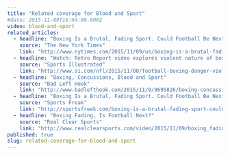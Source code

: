 ```yaml
---
title: "Related coverage for Blood and Sport"
#date: 2015-11-09T16:04:00.000Z
video: blood-and-sport
related_articles:
  - headline: "Boxing Is a Brutal, Fading Sport. Could Football Be Next?"
    source: "The New York Times"
    link: "http://www.nytimes.com/2015/11/09/us/boxing-is-a-brutal-fading-sport-could-football-be-next.html?_r=0"
  - headline: "Watch: Retro Report video explores violent nature of boxing and football"
    source: "Sports Illustrated"
    link: "http://www.si.com/nfl/2015/11/08/football-boxing-danger-violence-retro-report-video"
  - headline: "Boxing, Concussions, Blood and Sport"
    source: "Bad Left Hook"
    link: "http://www.badlefthook.com/2015/11/9/9695826/boxing-concussions-blood-and-sport"
  - headline: "Boxing Is a Brutal, Fading Sport. Could Football Be Next?"
    source: "Sports Freak"
    link: "http://sportsfreek.com/boxing-is-a-brutal-fading-sport-could-football-be-next-new-york-times/"
  - headline: "Boxing Fading, Is Football Next?"
    source: "Real Clear Sports"
    link: "http://www.realclearsports.com/video/2015/11/09/boxing_fading_is_football_next.html"
published: true
slug: related-coverage-for-blood-and-sport
---
```


